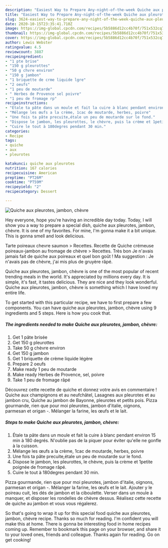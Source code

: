 ```yaml
---
description: "Easiest Way to Prepare Any-night-of-the-week Quiche aux pleurotes, jambon, chèvre"
title: "Easiest Way to Prepare Any-night-of-the-week Quiche aux pleurotes, jambon, chèvre"
slug: 3624-easiest-way-to-prepare-any-night-of-the-week-quiche-aux-pleurotes-jambon-chevre
date: 2020-10-15T23:35:41.710Z
image: https://img-global.cpcdn.com/recipes/5b5886d12cc4b70f/751x532cq70/quiche-aux-pleurotes-jambon-chevre-photo-principale-de-la-recette.jpg
thumbnail: https://img-global.cpcdn.com/recipes/5b5886d12cc4b70f/751x532cq70/quiche-aux-pleurotes-jambon-chevre-photo-principale-de-la-recette.jpg
cover: https://img-global.cpcdn.com/recipes/5b5886d12cc4b70f/751x532cq70/quiche-aux-pleurotes-jambon-chevre-photo-principale-de-la-recette.jpg
author: Lewis Webster
ratingvalue: 4.5
reviewcount: 3887
recipeingredient:
- "1 pte brise"
- "150 g pleurottes"
- "50 g chvre environ"
- "150 g jambon"
- "1 briquette de crme liquide lgre"
- "2 oeufs"
- "1 peu de moutarde"
- " Herbes de Provence sel poivre"
- "1 peu de fromage rp"
recipeinstructions:
- "Étale ta pâte dans un moule et fait la cuire à blanc pendant environ 15 min à 180 degrés. N&#39;oublie pas de la piquer pour éviter qu&#39;elle ne gonfle à la cuisson."
- "Mélange les œufs a la crème, 1cac de moutarde, herbes, poivre"
- "Une fois ta pâte precuite,étale un peu de moutarde sur le fond."
- "Dispose le jambon, les pleurottes, le chèvre, puis la crème et 1petite poignée de fromage râpé."
- "Cuire le tout à 180degres pendant 30 min."
categories:
- Recipe
tags:
- quiche
- aux
- pleurotes

katakunci: quiche aux pleurotes 
nutrition: 167 calories
recipecuisine: American
preptime: "PT26M"
cooktime: "PT59M"
recipeyield: "2"
recipecategory: Dessert

---
```



![Quiche aux pleurotes, jambon, chèvre](https://img-global.cpcdn.com/recipes/5b5886d12cc4b70f/751x532cq70/quiche-aux-pleurotes-jambon-chevre-photo-principale-de-la-recette.jpg)

Hey everyone, hope you're having an incredible day today. Today, I will show you a way to prepare a special dish, quiche aux pleurotes, jambon, chèvre. It is one of my favorites. For mine, I'm gonna make it a bit unique. This is gonna smell and look delicious.

Tarte poireaux chevre saumon &gt; Recettes. Recette de Quiche crémeuse poireaux-jambon au fromage de chèvre &gt; Recettes. Très bon Je n&#39;avais jamais fait de quiche aux poireaux et quel bon goût ! Ma suggestion : Je n&#39;avais pas de chèvre, j&#39;ai mis plus de gruyère râpé.

Quiche aux pleurotes, jambon, chèvre is one of the most popular of recent trending meals in the world. It's appreciated by millions every day. It is simple, it's fast, it tastes delicious. They are nice and they look wonderful. Quiche aux pleurotes, jambon, chèvre is something which I have loved my entire life.


To get started with this particular recipe, we have to first prepare a few components. You can have quiche aux pleurotes, jambon, chèvre using 9 ingredients and 5 steps. Here is how you cook that.

<!--inarticleads1-->

##### The ingredients needed to make Quiche aux pleurotes, jambon, chèvre:

1. Get 1 pâte brisée
1. Get 150 g pleurottes
1. Take 50 g chèvre environ
1. Get 150 g jambon
1. Get 1 briquette de crème liquide légère
1. Prepare 2 oeufs
1. Make ready 1 peu de moutarde
1. Make ready  Herbes de Provence, sel, poivre
1. Take 1 peu de fromage râpé


Découvrez cette recette de quiche et donnez votre avis en commentaire ! Quiche aux champignons et au neufchâtel, Lasagnes aux pleurotes et au jambon cru, Quiche au jambon de Bayonne, pleurotes et petits pois. Pizza gourmande, rien que pour moi pleurotes, jambon d&#39;italie, oignons, parmesan et origan -. Mélanger la farine, les œufs et le lait. 

<!--inarticleads2-->

##### Steps to make Quiche aux pleurotes, jambon, chèvre:

1. Étale ta pâte dans un moule et fait la cuire à blanc pendant environ 15 min à 180 degrés. N&#39;oublie pas de la piquer pour éviter qu&#39;elle ne gonfle à la cuisson.
1. Mélange les œufs a la crème, 1cac de moutarde, herbes, poivre
1. Une fois ta pâte precuite,étale un peu de moutarde sur le fond.
1. Dispose le jambon, les pleurottes, le chèvre, puis la crème et 1petite poignée de fromage râpé.
1. Cuire le tout à 180degres pendant 30 min.


Pizza gourmande, rien que pour moi pleurotes, jambon d&#39;italie, oignons, parmesan et origan -. Mélanger la farine, les œufs et le lait. Ajouter y le poireau cuit, les dés de jambon et la ciboulette. Verser dans un moule à manquer, et disposer les rondelles de chèvre dessus. Réalisez cette recette de quiche au jambon et vous vous régalerez. 

So that's going to wrap it up for this special food quiche aux pleurotes, jambon, chèvre recipe. Thanks so much for reading. I'm confident you will make this at home. There is gonna be interesting food in home recipes coming up. Remember to bookmark this page on your browser, and share it to your loved ones, friends and colleague. Thanks again for reading. Go on get cooking!
